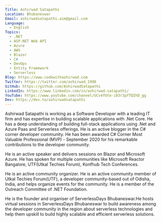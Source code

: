 ```yaml
---
Title: Ashirwad Satapathi
Location: Bhubaneswar
Email: ashirwadsatapathi.aim@gmail.com
Language:
  - English
Topics:
  - .NET
  - ASP.NET Web API
  - Azure
  - AWS
  - Blazor
  - C#
  - DevOps
  - Entity Framework
  - Serverless
Blog: https://www.codewithashirwad.com
Twitter: https://twitter.com/ashirwad_1998
GitHub: https://github.com/AshirwadSatapathi
LinkedIn: https://www.linkedin.com/in/ashirwad-satapathi/
YouTube: https://www.youtube.com/channel/UCv4fUte-i03r3pYTQIhD_gg
Dev: https://dev.to/ashirwadsatapathi
---
```

Ashirwad Satapathi is working as a Software Developer with a leading IT firm and has expertise in building scalable applications with .Net Core. He has a deep understanding of building full-stack applications using .Net and Azure Paas and Serverless offerings. He is an active blogger in the C# corner developer community. He has been awarded C# Corner Most Valuable Professional (MVP) - September 2020 for his remarkable contributions to the developer community.

He is an active speaker and delivers sessions on Blazor and Microsoft Azure. He has spoken for multiple communities like Microsoft Reactor Bangalore, UTF(Utkal Techies Forum), Konfhub Tech Conferences.

He is an active community organizer. He is an active community member of Utkal Techies Forum(UTF), a developer community-based out of Odisha, India, and helps organize events for the community. He is a member of the Outreach Committee of .NET Foundation.

He is the founder and organiser of ServerlessDays Bhubaneswar.He hosts virtual sessions in ServerlessDays Bhubaneswar to build awareness among the developer community in the region about serverless technologies and help them upskill to build highly scalable and efficient serverless solutions.
